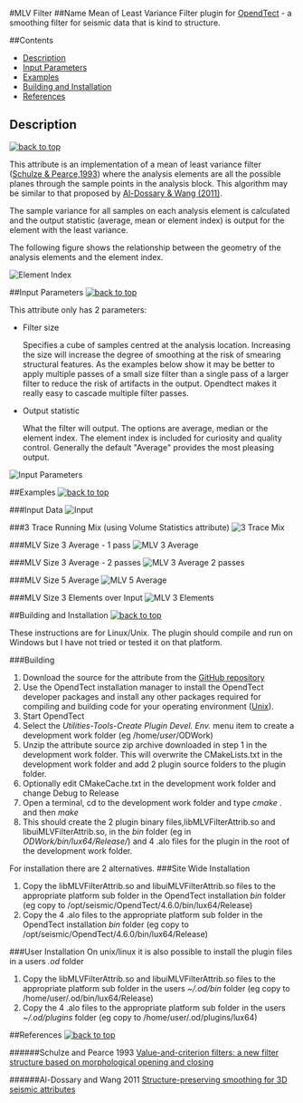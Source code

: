 #MLV Filter
##Name
Mean of Least Variance Filter plugin for [OpendTect](http://www.opendtect.org/) - a smoothing filter for seismic data that is kind to structure.

##Contents
-  [Description](#description)
-  [Input Parameters](#input-parameters)
-  [Examples](#examples)
-  [Building and Installation](#building-and-installation)
-  [References](#references)

## Description
[![back to top](docs/uparrow.jpg)](#mlv-filter)

This attribute is an implementation of a mean of least variance filter ([Schulze & Pearce,1993](#schulze-and-pearce-1993)) where the analysis elements are all the possible planes through the sample points in the analysis block. This algorithm may be similar to that proposed by [Al-Dossary & Wang (2011)](#al-dossary-and-wang-2011). 

The sample variance for all samples on each analysis element is calculated and the output statistic (average, mean or element index) is output for the element with the least variance. 

The following figure shows the relationship between the geometry of the analysis elements and the element index.

![Element Index](docs/MLVFilterAttrib_elements.jpg "MLV Filter analysis elements")

##Input Parameters
[![back to top](docs/uparrow.jpg)](#mlv-filter)

This attribute only has 2 parameters:

*   Filter size

    Specifies a cube of samples centred  at the analysis location. Increasing the size will increase the degree of smoothing at the risk of smearing structural features. As the examples below show it may be better to apply multiple passes of a small size filter than a single pass of a larger filter to reduce the risk of artifacts in the output. Opendtect makes it really easy to cascade multiple filter passes.
    
*   Output statistic

    What the filter will output. The options are average, median or the element index. The element index is included for curiosity and quality control. Generally the default "Average" provides the most pleasing output.

![Input Parameters](docs/MLVFilterAttrib_par1.jpg "MLF Filter input parameters")

##Examples
[![back to top](docs/uparrow.jpg)](#mlv-filter)

###Input Data
![Input](docs/MLVFilterAttrib_input.jpg "Input data")

###3 Trace Running Mix (using Volume Statistics attribute)
![3 Trace Mix](docs/MLVFilterAttrib_VOL3_Mean.jpg "3 trace mix")

###MLV Size 3 Average - 1 pass
![MLV 3 Average](docs/MLVFilterAttrib_MLV3_Mean.jpg "MLV 3 average")

###MLV Size 3 Average - 2 passes
![MLV 3 Average 2 passes](docs/MLVFilterAttrib_MLV3_Mean2.jpg "MLV 3 average - 2 passes")

###MLV Size 5 Average
![MLV 5 Average](docs/MLVFilterAttrib_MLV5_Mean.jpg "MLV 5 average")

###MLV Size 3 Elements over Input
![MLV 3 Elements](docs/MLVFilterAttrib_MLV3_Elements.jpg "MLV 3 elements")

##Building and Installation
[![back to top](docs/uparrow.jpg)](#mlv-filter)

These instructions are for Linux/Unix. The plugin should compile and run on Windows but I have not tried or tested it on that platform.

###Building
1. Download the source for the attribute from the [GitHub repository](https://github.com/waynegm/MLVFilterAttrib/archive/master.zip)
2. Use the OpendTect installation manager to install the OpendTect developer packages and install any other packages required for compiling and building code for your operating environment ([Unix](file:///opt/seismic/OpendTect/4.6.0/doc/Programmer/unix.html)).
3. Start OpendTect
4. Select the *Utilities-Tools-Create Plugin Devel. Env.* menu item to create a development work folder (eg /home/*user*/ODWork)
5. Unzip the attribute source zip archive downloaded in step 1 in the development work folder. This will overwrite the CMakeLists.txt in the development work folder and add 2 plugin source folders to the plugin folder.
6. Optionally edit CMakeCache.txt in the development work folder and change Debug to Release
7. Open a terminal, cd to the development work folder and type *cmake .* and then *make*
8. This should create the 2 plugin binary files,libMLVFilterAttrib.so and libuiMLVFilterAttrib.so, in the *bin* folder (eg in *ODWork/bin/lux64/Release/*) and 4 .alo files for the plugin in the root of the development work folder. 

For installation there are 2 alternatives.
###Site Wide Installation
1.  Copy the libMLVFilterAttrib.so and libuiMLVFilterAttrib.so files to the appropriate platform sub folder in the OpendTect installation *bin* folder (eg copy to /opt/seismic/OpendTect/4.6.0/bin/lux64/Release)
2.  Copy the 4 .alo files to the appropriate platform sub folder in the OpendTect installation *bin* folder (eg copy to /opt/seismic/OpendTect/4.6.0/bin/lux64/Release)

###User Installation
On unix/linux it is also possible to install the plugin files in a users *.od* folder

1. Copy the libMLVFilterAttrib.so and libuiMLVFilterAttrib.so files to the appropriate platform sub folder in the users *~/.od/bin* folder (eg copy to /home/user/.od/bin/lux64/Release)
2. Copy the 4 .alo files to the appropriate platform sub folder in the users *~/.od/plugins* folder (eg copy to /home/user/.od/plugins/lux64)

##References
[![back to top](docs/uparrow.jpg)](#mlv-filter)

######Schulze and Pearce 1993
[Value-and-criterion filters: a new filter structure based on morphological opening and closing](http://proceedings.spiedigitallibrary.org/proceeding.aspx?articleid=1008684)

######Al-Dossary and Wang 2011
[Structure-preserving smoothing for 3D seismic attributes](http://library.seg.org/doi/pdf/10.1190/1.3627375)